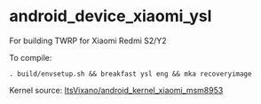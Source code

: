# android_device_xiaomi_ysl

For building TWRP for Xiaomi Redmi S2/Y2

To compile:

```
. build/envsetup.sh && breakfast ysl eng && mka recoveryimage
```

Kernel source: [ItsVixano/android_kernel_xiaomi_msm8953](https://github.com/ItsVixano/android_kernel_xiaomi_msm8953)
